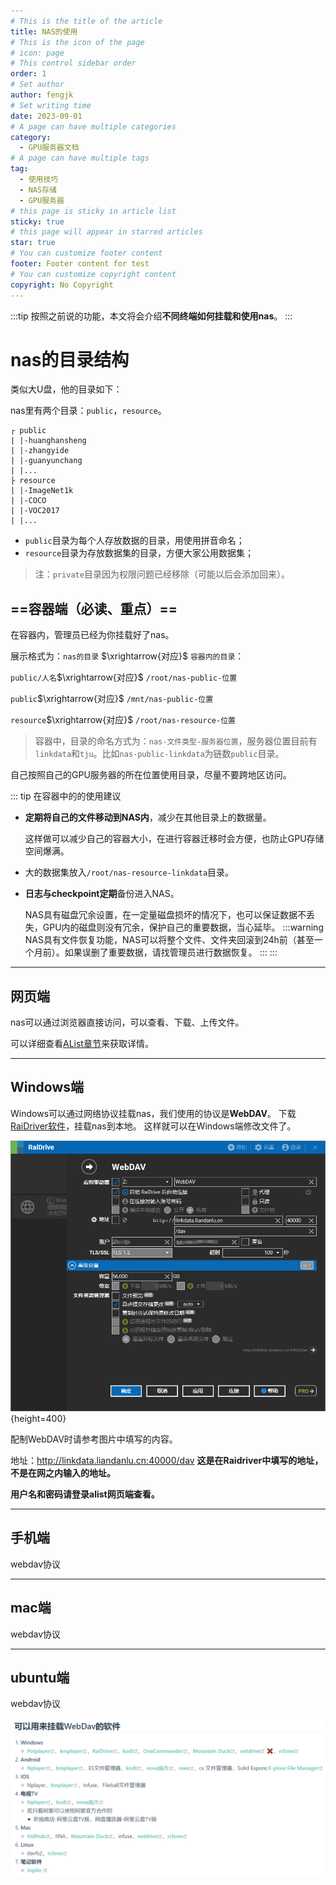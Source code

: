 ```yaml
---
# This is the title of the article
title: NAS的使用
# This is the icon of the page
# icon: page
# This control sidebar order
order: 1
# Set author
author: fengjk
# Set writing time
date: 2023-09-01
# A page can have multiple categories
category:
  - GPU服务器文档
# A page can have multiple tags
tag:
  - 使用技巧
  - NAS存储
  - GPU服务器
# this page is sticky in article list
sticky: true
# this page will appear in starred articles
star: true
# You can customize footer content
footer: Footer content for test
# You can customize copyright content
copyright: No Copyright
---
```


:::tip
按照之前说的功能，本文将会介绍**不同终端如何挂载和使用nas**。
:::

# **nas的目录结构**

类似大U盘，他的目录如下：

nas里有两个目录：`public`，`resource`。
```text
┌ public
| |-huanghansheng
| |-zhangyide
| |-guanyunchang
| |...
├ resource
| |-ImageNet1k
| |-COCO
| |-VOC2017
| |...
```
- `public`目录为每个人存放数据的目录，用使用拼音命名；
- `resource`目录为存放数据集的目录，方便大家公用数据集；

>注：`private`目录因为权限问题已经移除（可能以后会添加回来）。


## ==容器端（必读、重点）==
在容器内，管理员已经为你挂载好了nas。

展示格式为：`nas的目录` $\xrightarrow{对应}$ `容器内的目录`：

`public/人名`$\xrightarrow{对应}$ `/root/nas-public-位置` 

`public`$\xrightarrow{对应}$ `/mnt/nas-public-位置` 

`resource`$\xrightarrow{对应}$ `/root/nas-resource-位置`

>容器中，目录的命名方式为：`nas-文件类型-服务器位置`，服务器位置目前有`linkdata`和`tju`。比如`nas-public-linkdata`为链数`public`目录。

自己按照自己的GPU服务器的所在位置使用目录，尽量不要跨地区访问。

::: tip 在容器中的的使用建议
- **定期将自己的文件移动到NAS内**，减少在其他目录上的数据量。

    这样做可以减少自己的容器大小，在进行容器迁移时会方便，也防止GPU存储空间爆满。

- 大的数据集放入`/root/nas-resource-linkdata`目录。 

- **日志与checkpoint定期**备份进入NAS。 

    NAS具有磁盘冗余设置，在一定量磁盘损坏的情况下，也可以保证数据不丢失，GPU内的磁盘则没有冗余，保护自己的重要数据，当心延毕。
    :::warning
    NAS具有文件恢复功能，NAS可以将整个文件、文件夹回滚到24h前（甚至一个月前）。如果误删了重要数据，请找管理员进行数据恢复。
    :::
:::

---
## **网页端**
nas可以通过浏览器直接访问，可以查看、下载、上传文件。

可以详细查看[AList章节](./alist.md)来获取详情。


---
## **Windows端**
Windows可以通过网络协议挂载nas，我们使用的协议是**WebDAV**。
下载[RaiDriver软件](https://www.raidrive.com/)，挂载nas到本地。
这样就可以在Windows端修改文件了。

![RaiDriver中的配置](./img/raidriver.png){height=400}

配制WebDAV时请参考图片中填写的内容。

地址：http://linkdata.liandanlu.cn:40000/dav
**这是在Raidriver中填写的地址，不是在网之内输入的地址。**

**用户名和密码请登录alist网页端查看。**

---
## **手机端**
webdav协议


---
## **mac端**
webdav协议


---
## **ubuntu端**
webdav协议

![各种系统可以挂载webdav的软件](./img/webdav.png)